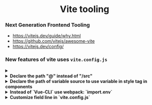 <h1 align="center">Vite tooling</h1>

### Next Generation Frontend Tooling
- https://vitejs.dev/guide/why.html
- https://github.com/vitejs/awesome-vite
- https://vitejs.dev/config/

### New features of vite uses `vite.config.js`

<details>
<summary></summary><br><b>
</details>

<details>
<summary>Declare the path "@" instead of "/src"</summary><br><b>
```
alias: [{find: "@", replacement: path.resolve(__dirname, '/src')}
```
</details>

<details>
<summary>Declare the path of variable source to use variable in style tag in components</summary><br><b>
```
css: {
  preprocessorOptions: {
    scss: {
      additionalData: `
        @import "./src/assets/stylesheets/_variables";
        @import "./src/assets/stylesheets/include-media";
      `
    }
  } 
}
```
</details>

<details>
<summary>Instead of `Vue-CLI` use webpack: `import.env`</summary><br><b>
```
- 
```
</details>

<details>
<summary>Customize field line in `vite.config.js`</summary><br><b>
```
// File `.env.production`
VITE_NAME=Wheatgrass
VITE_PORT=8080

// File `vite.config.js`
import { defineConfig, loadEnv } from 'vite';
import vue from '@vitejs/plugin-vue';

export default ({ mode }) => {
    process.env = {...process.env, ...loadEnv(mode, process.cwd())};

    // import.meta.env.VITE_NAME available here with: process.env.VITE_NAME
    // import.meta.env.VITE_PORT available here with: process.env.VITE_PORT

    return defineConfig({
        plugins: [vue()],

        server: {
          port: process.env.VITE_PORT,
        },
    });
}
```
</details>


